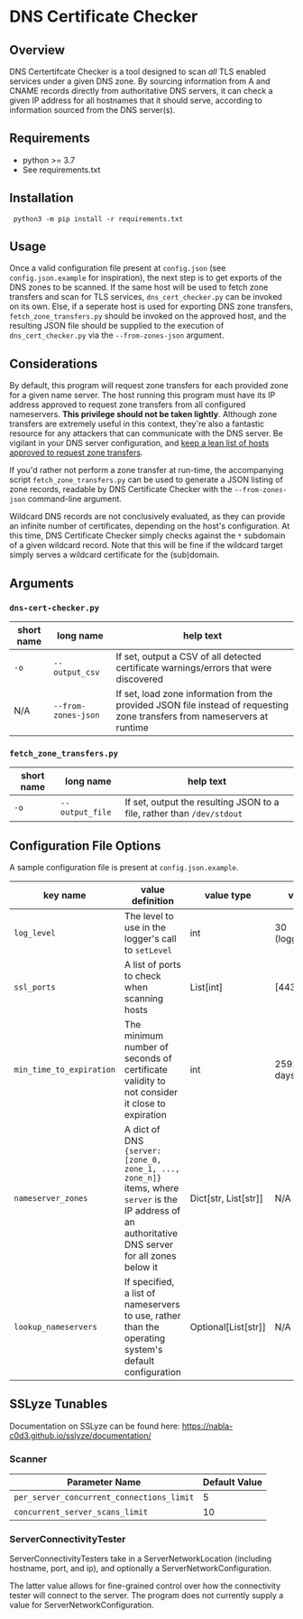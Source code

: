 # DNS Certificate Checker
## Overview
DNS Certertifcate Checker is a tool designed to scan _all_ TLS enabled services under a given DNS zone. By sourcing information from A and CNAME records directly from authoritative DNS servers, it can check a given IP address for all hostnames that it should serve, according to information sourced from the DNS server(s).

## Requirements
* python >= 3.7
* See requirements.txt

## Installation
` python3 -m pip install -r requirements.txt`

## Usage
Once a valid configuration file present at `config.json` (see `config.json.example` for inspiration), the next step is to get exports of the DNS zones to be scanned. If the same host will be used to fetch zone transfers and scan for TLS services, `dns_cert_checker.py` can be invoked on its own. Else, if a seperate host is used for exporting DNS zone transfers, `fetch_zone_transfers.py` should be invoked on the approved host, and the resulting JSON file should be supplied to the execution of `dns_cert_checker.py` via the `--from-zones-json` argument.

## Considerations
By default, this program will request zone transfers for each provided zone for a given name server. The host running this program must have its IP address approved to request zone transfers from all configured nameservers. **This privilege should not be taken lightly**. Although zone transfers are extremely useful in this context, they're also a fantastic resource for any attackers that can communicate with the DNS server. Be vigilant in your DNS server configuration, and [keep a lean list of hosts approved to request zone transfers](https://docs.microsoft.com/en-us/services-hub/health/remediation-steps-ad/configure-all-dns-zones-only-to-allow-zone-transfers-to-specified-ip-addresses).

If you'd rather not perform a zone transfer at run-time, the accompanying script `fetch_zone_transfers.py` can be used to generate a  JSON  listing of zone records, readable by DNS Certificate Checker with the `--from-zones-json` command-line argument.

Wildcard DNS records are not conclusively evaluated, as they can provide an infinite number of certificates, depending on the host's configuration. At this time, DNS Certificate Checker simply checks against the `*` subdomain of a given wildcard record. Note that this will be fine if the wildcard target simply serves a wildcard certificate for the (sub)domain.

## Arguments
### `dns-cert-checker.py`
|short name|long name|help text|
|-|-|-|
|`-o`|`--output_csv`|If set, output a CSV of all detected certificate warnings/errors that were discovered
|N/A|`--from-zones-json`|If set, load zone information from the provided JSON file instead of requesting zone transfers from nameservers at runtime

### `fetch_zone_transfers.py`
|short name|long name|help text|
|-|-|-|
|`-o`|`--output_file`|If set, output the resulting JSON to a file, rather than `/dev/stdout`

## Configuration File Options
A sample configuration file is present at `config.json.example`.

|key name|value definition|value type|value default|
|-|-|-|-|
|`log_level`|The level to use in the logger's call to `setLevel`|int|30 (logging.WARNING)|
|`ssl_ports`|A list of ports to check when scanning hosts|List[int]|[443]|
|`min_time_to_expiration`|The minimum number of seconds of certificate validity to not consider it close to expiration|int|2592000 (30 days)|
|`nameserver_zones`|A dict of DNS `{server: [zone_0, zone_1, ..., zone_n]}` items, where `server` is the IP address of an authoritative DNS server for all zones below it|Dict[str, List[str]]|N/A|
|`lookup_nameservers`|If specified, a list of nameservers to use, rather than the operating system's default configuration|Optional[List[str]]|N/A|

## SSLyze Tunables
Documentation on SSLyze can be found here:
https://nabla-c0d3.github.io/sslyze/documentation/

### Scanner
|Parameter Name|Default Value                |
|-----------------------------------------|--|
|`per_server_concurrent_connections_limit`|5 |
|`concurrent_server_scans_limit`          |10|


### ServerConnectivityTester
ServerConnectivityTesters take in a ServerNetworkLocation (including hostname, port, and ip), and optionally a ServerNetworkConfiguration.

The latter value allows for fine-grained control over how the connectivity tester will connect to the server. The program does not currently supply a value for ServerNetworkConfiguration.
